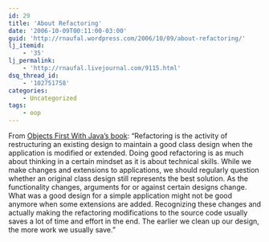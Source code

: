 ```yaml
---
id: 29
title: 'About Refactoring'
date: '2006-10-09T00:11:00-03:00'
guid: 'http://rnaufal.wordpress.com/2006/10/09/about-refactoring/'
lj_itemid:
    - '35'
lj_permalink:
    - 'http://rnaufal.livejournal.com/9115.html'
dsq_thread_id:
    - '102751758'
categories:
    - Uncategorized
tags:
    - oop
---
```


From [Objects First With Java’s book](http://www.bluej.org/objects-first/): “Refactoring is the activity of restructuring an existing design to maintain a good class design when the application is modified or extended. Doing good refactoring is as much about thinking in a certain mindset as it is about technical skills. While we make changes and extensions to applications, we should regularly question whether an original class design still represents the best solution. As the functionality changes, arguments for or against certain designs change. What was a good design for a simple application might not be good anymore when some extensions are added. Recognizing these changes and actually making the refactoring modifications to the source code usually saves a lot of time and effort in the end. The earlier we clean up our design, the more work we usually save.”